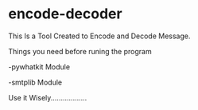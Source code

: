 # encode-decoder
This Is a Tool Created to Encode and Decode Message.


Things you need before runing the program  




 -pywhatkit Module
 
 
 
 
 -smtplib Module


Use it Wisely..................
